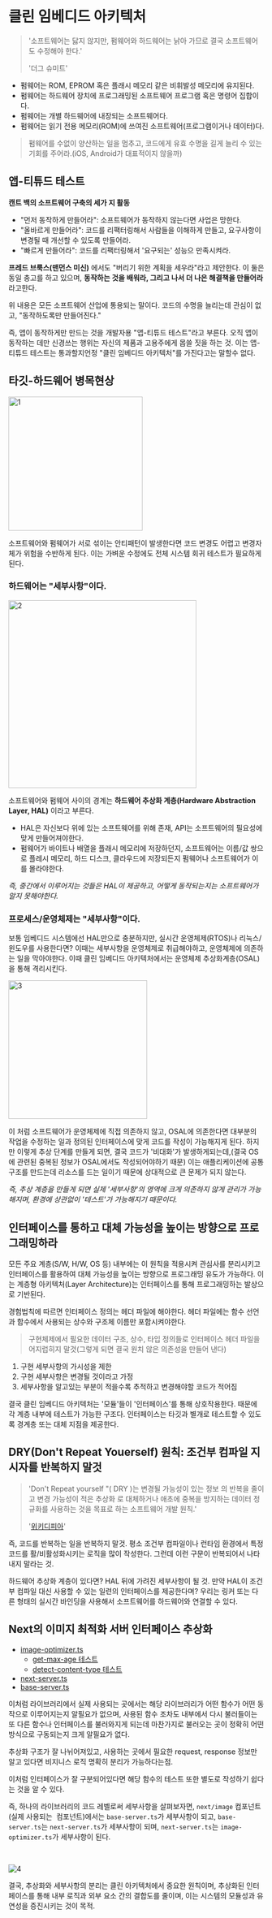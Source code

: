 # 클린 임베디드 아키텍처

> '소프트웨어는 닳지 않지만, 펌웨어와 하드웨어는 낡아 가므로 결국 소프트웨어도 수정해야 한다.'
>
> '더그 슈미트'
> 
- 펌웨어는 ROM, EPROM 혹은 플래시 메모리 같은 비휘발성 메모리에 유지된다.
- 펌웨어는 하드웨어 장치에 프로그래밍된 소프트웨어 프로그램 혹은 명령어 집합이다.
- 펌웨어는 개별 하드웨어에 내장되는 소프트웨어다.
- 펌웨어는 읽기 전용 메모리(ROM)에 쓰여진 소프트웨어(프로그램이거나 데이터)다.

> 펌웨어를 수없이 양산하는 일을 멈추고, 코드에게 유효 수명을 길게 늘리 수 있는 기회를 주어라.(iOS, Android가 대표적이지 않을까)

## 앱-티튜드 테스트

**캔트 백의 소프트웨어 구축의 세가 지 활동**
- "먼저 동작하게 만들어라": 소프트웨어가 동작하지 않는다면 사업은 망한다.
- "올바르게 만들어라": 코드를 리팩터링해서 사람들을 이해하게 만들고, 요구사항이 변경될 때 개선할 수 있도록 만들어라.
- "빠르게 만들어라": 코드를 리팩터링해서 '요구되는' 성능으 만족시켜라.

**프레드 브룩스(맨먼스 미신)** 에서도 "버리기 위한 계획을 세우라"라고 제안한다. 
이 둘은 동일 충고를 하고 있으며, **동작하는 것을 배워라, 그리고 나서 더 나은 해결책을 만들어라** 라고한다.

위 내용은 모든 소프트웨어 산업에 통용되는 말이다. 코드의 수명을 늘리는데 관심이 없고, "동작하도록만 만들어진다."

즉, 앱이 동작하게만 만드는 것을 개발자용 "앱-티튜드 테스트"라고 부른다. 오직 앱이 동작하는 데만 신경쓰는 행위는 자신의 제품과 고용주에게 몹쓸 짓을 하는 것.
이는 앱-티튜드 테스트는 통과할지언정 "클린 임베디드 아키텍처"를 가진다고는 말할수 없다.

## 타깃-하드웨어 병목현상

<img width="264" alt="1" src="https://github.com/FrontendStudySeoul/cleanArchitecture/assets/93532696/ad69f169-397f-4c78-be5a-c8d33d734bec">


소프트웨어와 펌웨어가 서로 섞이는 안티패턴이 발생한다면 코드 변경도 어렵고 변경자체가 위험을 수반하게 된다.
이는 가벼운 수정에도 전체 시스템 회귀 테스트가 필요하게된다.

### 하드웨어는 "세부사항"이다.

<img width="370" alt="2" src="https://github.com/FrontendStudySeoul/cleanArchitecture/assets/93532696/a5757ad7-a4a0-4714-b070-7f8e8a41467f">

소프트웨어와 펌웨어 사이의 경계는 **하드웨어 추상화 계층(Hardware Abstraction Layer, HAL)** 이라고 부른다.
- HAL은 자신보다 위에 있는 소프트웨어를 위해 존재, API는 소프트웨어의 필요성에 맞게 만들어져야한다.
- 펌웨어가 바이트나 배열을 플래시 메모리에 저장하던지, 소프트웨어는 이름/값 쌍으로 플레시 메모리, 하드 디스크, 클라우드에 저장되든지 펌웨어나 소프트웨어가 이를 몰라야한다.

_즉, 중간에서 이루어지는 것들은 HAL이 제공하고, 어떻게 동작되는지는 소프트웨어가 알지 못해야한다._

### 프로세스/운영체제는 "세부사항"이다.

보통 임베디드 시스템에선 HAL만으로 충분하지만, 실시간 운영체제(RTOS)나 리눅스/윈도우를 사용한다면? 이때는 세부사항을 운영체제로 취급해야하고, 운영체제에 의존하는 일을 막아야한다.
이때 클린 임베디드 아키텍처에서는 운영체제 추상화계층(OSAL)을 통해 격리시킨다.
 
<img width="273" alt="3" src="https://github.com/FrontendStudySeoul/cleanArchitecture/assets/93532696/d3041e10-4a36-4ea2-8af8-66bcc66b2a99">

이 처럼 소프트웨어가 운영체제에 직접 의존하지 않고, OSAL에 의존한다면 대부분의 작업을 수정하는 일과 정의된 인터페이스에 맞게 코드를 작성이 가능해지게 된다.
하지만 이렇게 추상 단계를 만들게 되면, 결국 코드가 '비대화'가 발생하게되는데,(결국 OS에 관련된 중복된 정보가 OSAL에서도 작성되어야하기 때문) 이는 애플리케이션에 공통 구조를 만드는데 리소스를 드는 일이기 때문에 상대적으로 큰 문제가 되지 않는다.

_즉, 추상 계층을 만들게 되면 실제 '세부사항'의 영역에 크게 의존하지 않게 관리가 가능해지며, 환경에 상관없이 '테스트'가 가능해지기 때문이다._

## 인터페이스를 통하고 대체 가능성을 높이는 방향으로 프로그래밍하라

모든 주요 계층(S/W, H/W, OS 등) 내부에는 이 원칙을 적용시켜 관심사를 분리시키고 인터페이스를 활용하여 대체 가능성을 높이는 방향으로 프로그래밍 유도가 가능하다.
이는 계층형 아키텍처(Layer Architecture)는 인터페이스를 통해 프로그래밍하는 발상으로 기반된다.

경험법칙에 따르면 인터페이스 정의는 헤더 파일에 해야한다. 헤더 파일에는 함수 선언과 함수에서 사용되는 상수와 구조체 이름만 포함시켜야한다.

> 구현체제에서 필요한 데이터 구조, 상수, 타입 정의들로 인터페이스 헤더 파일을 어지럽히지 말것(그렇게 되면 결국 원치 않은 의존성을 만들어 낸다)

1. 구현 세부사항의 가시성을 제한
2. 구현 세부사항은 변경될 것이라고 가정
3. 세부사항을 알고있는 부분이 적을수록 추적하고 변경해야할 코드가 적어짐

결국 클린 임베디드 아키텍처는 '모듈'들이 '인터페이스'를 통해 상호작용한다. 때문에 각 계층 내부에 테스트가 가능한 구조다. 인터페이스는 타깃과 별개로 테스트할 수 있도록 경계층 또는 대체 지점을 제공한다.

## DRY(Don't Repeat Youerself) 원칙: 조건부 컴파일 지시자를 반복하지 말것

> 'Don't Repeat yourself "( DRY )는 변경될 가능성이 있는 정보 의 반복을 줄이고 변경 가능성이 적은 추상화 로 대체하거나 애초에 중복을 방지하는 데이터 정규화를 사용하는 것을 목표로 하는 소프트웨어 개발 원칙.'
>
> '[위키디피아](https://en.wikipedia.org/wiki/Don%27t_repeat_yourself)'
> 

 즉, 코드를 반복하는 일을 반복하지 말것. 평소 조건부 컴파일이나 런타임 환경에서 특정 코드를 활/비활성화시키는 로직을 많이 작성한다. 그런데 이런 구문이 반복되어서 나타내지 말라는 것.

하드웨어 추상화 계층이 있다면? HAL 뒤에 가려진 세부사항이 될 것. 만약 HAL이 조건부 컴파일 대신 사용할 수 있는 일련의 인터페이스를 제공한다며?
우리는 링커 또는 다른 형태의 실시간 바인딩을 사용해서 소프트웨어를 하드웨어와 연결할 수 있다.

## Next의 이미지 최적화 서버 인터페이스 추상화

- [image-optimizer.ts](https://github.dev/vercel/next.js/blob/3f907d38cbb3a97d5201d4add5757d64453756c7/packages/next/src/server/image-optimizer.ts#L26)
  - [get-max-age 테스트](https://github.dev/vercel/next.js/blob/3f907d38cbb3a97d5201d4add5757d64453756c7/test/unit/image-optimizer/get-max-age.test.ts#L2)
  - [detect-content-type 테스트](https://github.dev/vercel/next.js/blob/3f907d38cbb3a97d5201d4add5757d64453756c7/test/unit/image-optimizer/detect-content-type.test.ts#L2)
- [next-server.ts](https://github.dev/vercel/next.js/blob/3f907d38cbb3a97d5201d4add5757d64453756c7/packages/next/src/server/next-server.ts#L587)
- [base-server.ts](https://github.dev/vercel/next.js/blob/3f907d38cbb3a97d5201d4add5757d64453756c7/packages/next/src/server/base-server.ts#L1445)

이처럼 라이브러리에서 실제 사용되는 곳에서는 해당 라이브러리가 어떤 함수가 어떤 동작으로 이루어지는지 알필요가 없으며, 사용된 함수 조차도 내부에서 다시 불러들이는 또 다른 함수나 인터페이스를 불러와지게 되는데 마찬가지로 불러오는 곳이 정확히 어떤 방식으로 구동되는지 크게 알필요가 없다. 

추상화 구조가 잘 나뉘어져있고, 사용하는 곳에서 필요한 request, response 정보만 알고 있다면 비지니스 로직 명확히 분리가 가능하다는점.

이처럼 인터페이스가 잘 구분되어있다면 해당 함수의 테스트 또한 별도로 작성하기 쉽다는 것을 알 수 있다.

즉, 하나의 라이브러리의 코드 레벨로써 세부사항을 살펴보자면, `next/image` 컴포넌트(실제 사용되는 <Image> 컴포넌트)에서는 `base-server.ts`가 세부사항이 되고, `base-server.ts`는 `next-server.ts`가 세부사항이 되며, `next-server.ts`는 `image-optimizer.ts`가 세부사항이 된다.

<br/>

![4](https://github.com/FrontendStudySeoul/cleanArchitecture/assets/93532696/ca2d5f5f-2b9e-43aa-8c05-d14ceafc1b99)

결국, 추상화와 세부사항의 분리는 클린 아키텍처에서 중요한 원칙이며, 추상화된 인터페이스를 통해 내부 로직과 외부 요소 간의 결합도를 줄이며, 이는 시스템의 모듈성과 유연성을 증진시키는 것이 목적.
